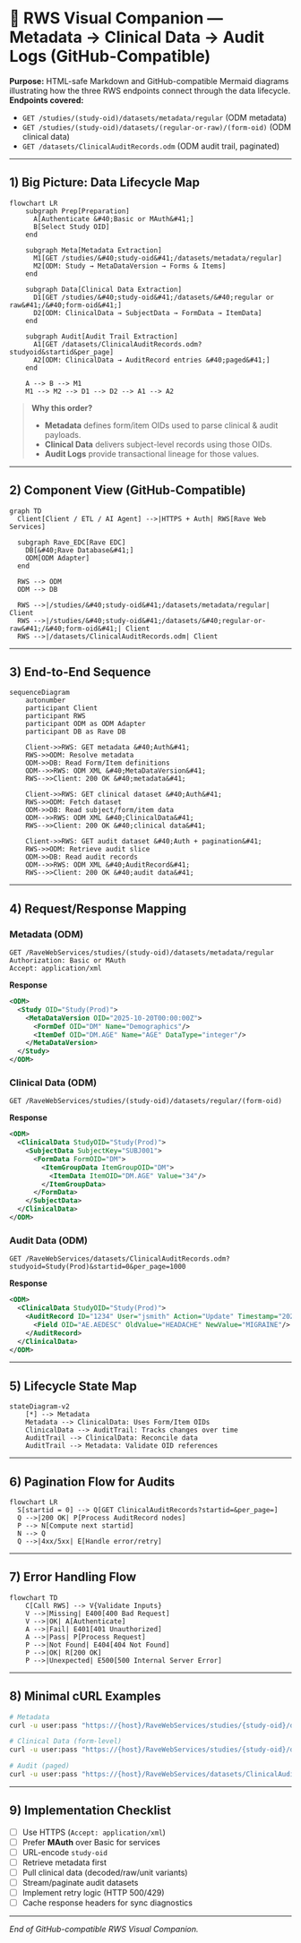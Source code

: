 # 🎯 RWS Visual Companion — Metadata → Clinical Data → Audit Logs (GitHub-Compatible)

**Purpose:** HTML-safe Markdown and GitHub-compatible Mermaid diagrams illustrating how the three RWS endpoints connect through the data lifecycle.  
**Endpoints covered:**
- `GET /studies/(study-oid)/datasets/metadata/regular` (ODM metadata)
- `GET /studies/(study-oid)/datasets/(regular-or-raw)/(form-oid)` (ODM clinical data)
- `GET /datasets/ClinicalAuditRecords.odm` (ODM audit trail, paginated)

---

## 1) Big Picture: Data Lifecycle Map

```mermaid
flowchart LR
    subgraph Prep[Preparation]
      A[Authenticate &#40;Basic or MAuth&#41;]
      B[Select Study OID]
    end

    subgraph Meta[Metadata Extraction]
      M1[GET /studies/&#40;study-oid&#41;/datasets/metadata/regular]
      M2[ODM: Study → MetaDataVersion → Forms & Items]
    end

    subgraph Data[Clinical Data Extraction]
      D1[GET /studies/&#40;study-oid&#41;/datasets/&#40;regular or raw&#41;/&#40;form-oid&#41;]
      D2[ODM: ClinicalData → SubjectData → FormData → ItemData]
    end

    subgraph Audit[Audit Trail Extraction]
      A1[GET /datasets/ClinicalAuditRecords.odm?studyoid&startid&per_page]
      A2[ODM: ClinicalData → AuditRecord entries &#40;paged&#41;]
    end

    A --> B --> M1
    M1 --> M2 --> D1 --> D2 --> A1 --> A2
```

> **Why this order?**
> - **Metadata** defines form/item OIDs used to parse clinical & audit payloads.
> - **Clinical Data** delivers subject-level records using those OIDs.
> - **Audit Logs** provide transactional lineage for those values.

---

## 2) Component View (GitHub-Compatible)

```mermaid
graph TD
  Client[Client / ETL / AI Agent] -->|HTTPS + Auth| RWS[Rave Web Services]

  subgraph Rave_EDC[Rave EDC]
    DB[&#40;Rave Database&#41;]
    ODM[ODM Adapter]
  end

  RWS --> ODM
  ODM --> DB

  RWS -->|/studies/&#40;study-oid&#41;/datasets/metadata/regular| Client
  RWS -->|/studies/&#40;study-oid&#41;/datasets/&#40;regular-or-raw&#41;/&#40;form-oid&#41;| Client
  RWS -->|/datasets/ClinicalAuditRecords.odm| Client
```

---

## 3) End-to-End Sequence

```mermaid
sequenceDiagram
    autonumber
    participant Client
    participant RWS
    participant ODM as ODM Adapter
    participant DB as Rave DB

    Client->>RWS: GET metadata &#40;Auth&#41;
    RWS->>ODM: Resolve metadata
    ODM->>DB: Read Form/Item definitions
    ODM-->>RWS: ODM XML &#40;MetaDataVersion&#41;
    RWS-->>Client: 200 OK &#40;metadata&#41;

    Client->>RWS: GET clinical dataset &#40;Auth&#41;
    RWS->>ODM: Fetch dataset
    ODM->>DB: Read subject/form/item data
    ODM-->>RWS: ODM XML &#40;ClinicalData&#41;
    RWS-->>Client: 200 OK &#40;clinical data&#41;

    Client->>RWS: GET audit dataset &#40;Auth + pagination&#41;
    RWS->>ODM: Retrieve audit slice
    ODM->>DB: Read audit records
    ODM-->>RWS: ODM XML &#40;AuditRecord&#41;
    RWS-->>Client: 200 OK &#40;audit data&#41;
```

---

## 4) Request/Response Mapping

### Metadata (ODM)
```
GET /RaveWebServices/studies/(study-oid)/datasets/metadata/regular
Authorization: Basic or MAuth
Accept: application/xml
```
**Response**
```xml
<ODM>
  <Study OID="Study(Prod)">
    <MetaDataVersion OID="2025-10-20T00:00:00Z">
      <FormDef OID="DM" Name="Demographics"/>
      <ItemDef OID="DM.AGE" Name="AGE" DataType="integer"/>
    </MetaDataVersion>
  </Study>
</ODM>
```

### Clinical Data (ODM)
```
GET /RaveWebServices/studies/(study-oid)/datasets/regular/(form-oid)
```
**Response**
```xml
<ODM>
  <ClinicalData StudyOID="Study(Prod)">
    <SubjectData SubjectKey="SUBJ001">
      <FormData FormOID="DM">
        <ItemGroupData ItemGroupOID="DM">
          <ItemData ItemOID="DM.AGE" Value="34"/>
        </ItemGroupData>
      </FormData>
    </SubjectData>
  </ClinicalData>
</ODM>
```

### Audit Data (ODM)
```
GET /RaveWebServices/datasets/ClinicalAuditRecords.odm?studyoid=Study(Prod)&startid=0&per_page=1000
```
**Response**
```xml
<ODM>
  <ClinicalData StudyOID="Study(Prod)">
    <AuditRecord ID="1234" User="jsmith" Action="Update" Timestamp="2025-10-20T09:00:00Z">
      <Field OID="AE.AEDESC" OldValue="HEADACHE" NewValue="MIGRAINE"/>
    </AuditRecord>
  </ClinicalData>
</ODM>
```

---

## 5) Lifecycle State Map

```mermaid
stateDiagram-v2
    [*] --> Metadata
    Metadata --> ClinicalData: Uses Form/Item OIDs
    ClinicalData --> AuditTrail: Tracks changes over time
    AuditTrail --> ClinicalData: Reconcile data
    AuditTrail --> Metadata: Validate OID references
```

---

## 6) Pagination Flow for Audits

```mermaid
flowchart LR
  S[startid = 0] --> Q[GET ClinicalAuditRecords?startid=&per_page=]
  Q -->|200 OK| P[Process AuditRecord nodes]
  P --> N[Compute next startid]
  N --> Q
  Q -->|4xx/5xx| E[Handle error/retry]
```

---

## 7) Error Handling Flow

```mermaid
flowchart TD
    C[Call RWS] --> V{Validate Inputs}
    V -->|Missing| E400[400 Bad Request]
    V -->|OK| A[Authenticate]
    A -->|Fail| E401[401 Unauthorized]
    A -->|Pass| P[Process Request]
    P -->|Not Found| E404[404 Not Found]
    P -->|OK| R[200 OK]
    P -->|Unexpected| E500[500 Internal Server Error]
```

---

## 8) Minimal cURL Examples

```bash
# Metadata
curl -u user:pass "https://{host}/RaveWebServices/studies/{study-oid}/datasets/metadata/regular"

# Clinical Data (form-level)
curl -u user:pass "https://{host}/RaveWebServices/studies/{study-oid}/datasets/regular/{form-oid}"

# Audit (paged)
curl -u user:pass "https://{host}/RaveWebServices/datasets/ClinicalAuditRecords.odm?studyoid={study-oid}&startid=0&per_page=1000"
```

---

## 9) Implementation Checklist

- [ ] Use HTTPS (`Accept: application/xml`)
- [ ] Prefer **MAuth** over Basic for services
- [ ] URL-encode `study-oid`
- [ ] Retrieve metadata first
- [ ] Pull clinical data (decoded/raw/unit variants)
- [ ] Stream/paginate audit datasets
- [ ] Implement retry logic (HTTP 500/429)
- [ ] Cache response headers for sync diagnostics

---

*End of GitHub-compatible RWS Visual Companion.*
